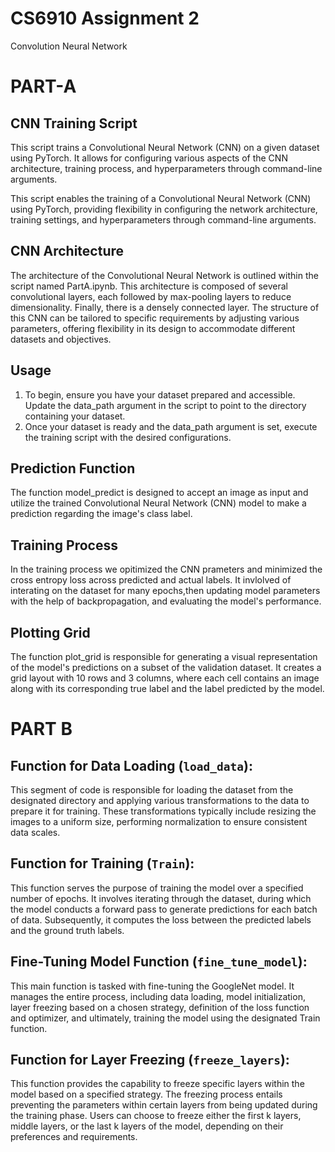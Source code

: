# CS6910 Assignment 2

Convolution Neural Network

# PART-A 

## CNN Training Script

This script trains a Convolutional Neural Network (CNN) on a given dataset using PyTorch. It allows for configuring various aspects of the CNN architecture, training process, and hyperparameters through command-line arguments.

This script enables the training of a Convolutional Neural Network (CNN) using PyTorch, providing flexibility in configuring the network architecture, training settings, and hyperparameters through command-line arguments. 


## CNN Architecture

The architecture of the Convolutional Neural Network  is outlined within the script named PartA.ipynb. This architecture is composed of several convolutional layers, each followed by max-pooling layers to reduce dimensionality. Finally, there is a densely connected layer. The structure of this CNN can be tailored to 
specific requirements by adjusting various parameters, offering flexibility in its design to accommodate different datasets and objectives.

## Usage

1. To begin, ensure you have your dataset prepared and accessible. Update the data_path argument in the script to point to the directory containing your dataset.
2. Once your dataset is ready and the data_path argument is set, execute the training script with the desired configurations. 

## Prediction Function

The function model_predict is designed to accept an image as input and utilize the trained Convolutional Neural Network (CNN) model to make a prediction regarding the image's class label. 

## Training Process
In the training process we opitimized the CNN prameters and minimized the cross entropy loss across predicted and actual labels. It invlolved of interating on the 
dataset for many epochs,then updating model parameters with the help of backpropagation, and evaluating the model's performance.

## Plotting Grid

The function plot_grid is responsible for generating a visual representation of the model's predictions on a subset of the validation dataset. It creates a grid layout with 10 rows and 3 columns, where each cell contains an image along with its corresponding true label and the label predicted by the model. 

# PART B

## Function for  Data Loading (`load_data`):

This segment of code is responsible for loading the dataset from the designated directory and applying various transformations to the data to prepare it for training. These transformations typically include resizing the images to a uniform size, performing normalization to ensure consistent data scales.

## Function for Training (`Train`):

This function serves the purpose of training the model over a specified number of epochs. It involves iterating through the dataset, during which the model conducts a forward pass to generate predictions for each batch of data. Subsequently, it computes the loss between the predicted labels and the ground truth labels. 

## Fine-Tuning Model Function (`fine_tune_model`):

This main function is tasked with fine-tuning the GoogleNet model. It manages the entire process, including data loading, model initialization, layer freezing based on a chosen strategy, definition of the loss function and optimizer, and ultimately, training the model using the designated Train function.

## Function for Layer Freezing  (`freeze_layers`):

This function provides the capability to freeze specific layers within the model based on a specified strategy. The freezing process entails preventing the parameters within certain layers from being updated during the training phase. Users can choose to freeze either the first k layers, middle layers, or the last k layers of the model, depending on their preferences and requirements. 



